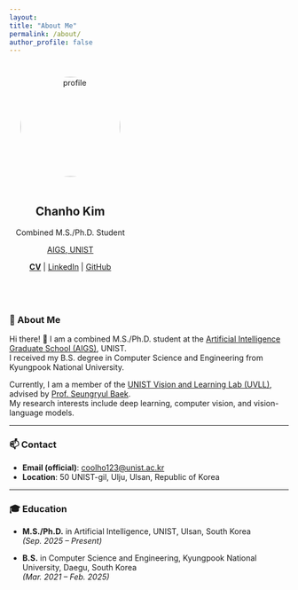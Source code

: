 ```yaml
---
layout: 
title: "About Me"
permalink: /about/
author_profile: false
---
```

<div style="display: flex; flex-wrap: wrap; gap: 40px; align-items: flex-start; margin-top: 40px;">

  <!-- Left Panel -->
  <div style="flex: 0 0 220px; text-align: center;">
    <img src="/assets/images/profile.jpg" alt="profile" style="border-radius: 50%; width: 180px; margin-bottom: 20px;">
    <h2>Chanho Kim</h2>
    <p>Combined M.S./Ph.D. Student</p>
    <p><a href="https://aigs.unist.ac.kr/">AIGS, UNIST</a></p>
    <p>
      <a href="/assets/files/chanho_kim_cv.pdf"><strong>CV</strong></a> |
      <a href="https://linkedin.com/in/chanho-kim-891a542a2">LinkedIn</a> |
      <a href="https://github.com/coolho1129">GitHub</a>
    </p>
  </div>

  <!-- Right Panel -->
  <div style="flex: 1; min-width: 280px; max-width: 700px;">

### 👋 About Me

Hi there! 👋 I am a combined M.S./Ph.D. student at the [Artificial Intelligence Graduate School (AIGS)](https://aigs.unist.ac.kr), UNIST.  
I received my B.S. degree in Computer Science and Engineering from Kyungpook National University.

Currently, I am a member of the [UNIST Vision and Learning Lab (UVLL)](https://uvllab.github.io), advised by [Prof. Seungryul Baek](https://seungryul.github.io).  
My research interests include deep learning, computer vision, and vision-language models.

---

### 📫 Contact
- **Email (official)**: coolho123@unist.ac.kr  
- **Location**: 50 UNIST-gil, Ulju, Ulsan, Republic of Korea

---

### 🎓 Education
- **M.S./Ph.D.** in Artificial Intelligence, UNIST, Ulsan, South Korea  
  _(Sep. 2025 – Present)_

- **B.S.** in Computer Science and Engineering, Kyungpook National University, Daegu, South Korea  
  _(Mar. 2021 – Feb. 2025)_

  </div>
</div>
